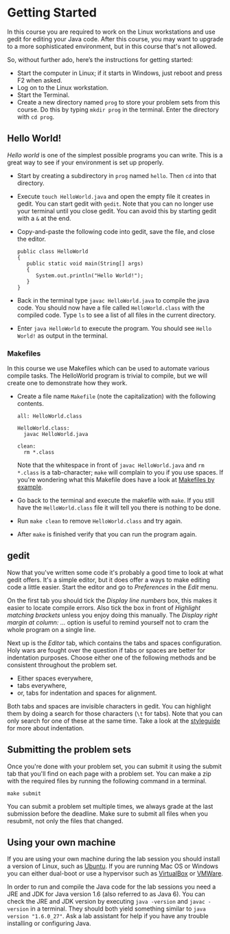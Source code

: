 # Getting Started

In this course you are required to work on the Linux workstations and use gedit
for editing your Java code. After this course, you may want to upgrade to a more
sophisticated environment, but in this course that's not allowed.

So, without further ado, here’s the instructions for getting started:

* Start the computer in Linux; if it starts in Windows, just reboot and press F2
  when asked.
* Log on to the Linux workstation.
* Start the Terminal.
* Create a new directory named `prog` to store your problem sets from this
  course. Do this by typing `mkdir prog` in the terminal. Enter the directory
  with `cd prog`.

## Hello World!

*Hello world* is one of the simplest possible programs you can write. This is a
 great way to see if your environment is set up properly.
 
* Start by creating a subdirectory in `prog` named `hello`. Then `cd` into that
  directory.
* Execute `touch HelloWorld.java` and open the empty file it creates in
  gedit. You can start gedit with `gedit`. Note that you can no longer use your
  terminal until you close gedit. You can avoid this by starting gedit with a
  `&` at the end.
* Copy-and-paste the following code into gedit, save the file, and close the
  editor.
  
      public class HelloWorld
      {
         public static void main(String[] args)
         {
            System.out.println("Hello World!");
         }
      }
  
* Back in the terminal type `javac HelloWorld.java` to compile the java
  code. You should now have a file called `HelloWorld.class` with the compiled
  code. Type `ls` to see a list of all files in the current directory.
* Enter `java HelloWorld` to execute the program. You should see `Hello World!`
  as output in the terminal.

### Makefiles

In this course we use Makefiles which can be used to automate various compile
tasks. The HelloWorld program is trivial to compile, but we will create one to
demonstrate how they work.

* Create a file name `Makefile` (note the capitalization) with the following
  contents.
  
      all: HelloWorld.class
      
      HelloWorld.class:
      	javac HelloWorld.java
      
      clean:
      	rm *.class
  
  Note that the whitespace in front of `javac HelloWorld.java` and `rm *.class`
  is a tab-character; `make` will complain to you if you use spaces. If you're
  wondering what this Makefile does have a look at [Makefiles by example].
* Go back to the terminal and execute the makefile with `make`. If you still
  have the `HelloWorld.class` file it will tell you there is nothing to be done.
* Run `make clean` to remove `HelloWorld.class` and try again.
* After `make` is finished verify that you can run the program again.

[Makefiles by example]: http://mrbook.org/tutorials/make/

## gedit

Now that you've written some code it's probably a good time to look at what
gedit offers. It's a simple editor, but it does offer a ways to make editing
code a little easier. Start the editor and go to *Preferences* in the *Edit*
menu.

On the first tab you should tick the *Display line numbers* box, this makes it
easier to locate compile errors. Also tick the box in front of *Highlight
matching brackets* unless you enjoy doing this manually. The *Display right
margin at column: ...* option is useful to remind yourself not to cram the whole
program on a single line.

Next up is the *Editor* tab, which contains the tabs and spaces
configuration. Holy wars are fought over the question if tabs or spaces are
better for indentation purposes. Choose either one of the following methods and
be consistent throughout the problem set.

* Either spaces everywhere,
* tabs everywhere,
* or, tabs for indentation and spaces for alignment.

Both tabs and spaces are invisible characters in gedit. You can highlight them
by doing a search for those characters (`\t` for tabs). Note that you can only
search for one of these at the same time. Take a look at the [styleguide] for
more about indentation.

[styleguide]: /reference/styleguide

## Submitting the problem sets

Once you're done with your problem set, you can submit it using the submit tab
that you'll find on each page with a problem set. You can make a zip with the
required files by running the following command in a terminal.

    make submit

You can submit a problem set multiple times, we always grade at the last
submission before the deadline. Make sure to submit all files when you resubmit,
not only the files that changed.

## Using your own machine

If you are using your own machine during the lab session you should install a
version of Linux, such as [Ubuntu]. If you are running Mac OS or Windows you can
either dual-boot or use a hypervisor such as [VirtualBox] or [VMWare].

In order to run and compile the Java code for the lab sessions you need a JRE
and JDK for Java version 1.6 (also referred to as Java 6). You can check the JRE
and JDK version by executing `java -version` and `javac -version` in a
terminal. They should both yield something similar to `java version
"1.6.0_27"`. Ask a lab assistant for help if you have any trouble installing or
configuring Java.

[Ubuntu]: http://www.ubuntu.com/
[VirtualBox]: https://www.virtualbox.org/
[VMWare]: http://www.vmware.com/


